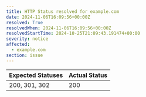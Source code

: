 ```yaml
---
title: HTTP Status resolved for example.com
date: 2024-11-06T16:09:56+00:00Z
resolved: True
resolvedWhen: 2024-11-06T16:09:56+00:00Z
resolvedStartTime: 2024-10-25T21:09:43.191474+00:00
severity: notice
affected:
  - example.com
section: issue
---
```


| Expected Statuses | Actual Status  |
|-------------------|----------------|
| 200, 301, 302 | 200 |
